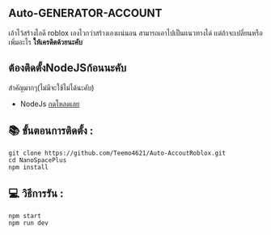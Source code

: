 ## Auto-GENERATOR-ACCOUNT

เอ้าไว้สร้างไอดี roblox เองไวกว่าสร้างเองเเน่นอน สามารถเอาไปเป็นเเนวทางได่ 
เเต่ถ้าจะเปลี่ยนหรือเพิ่มอะไร **ให้เครดิตด้วยนะคับ**

## ต้องติดตั้งNodeJSก้อนนะคับ
สำคัญมากๆ(ไม่มีจะใช้ไม่ได้นะคับ)

* NodeJs [กดโหลดเลย](https://nodejs.org/en/)

## 📚 ขั้นตอนการติดตั้ง :

```
git clone https://github.com/Teemo4621/Auto-AccoutRoblox.git
cd NanoSpacePlus
npm install
```

## 💻 วิธีการรัน :

```
npm start
npm run dev
```
